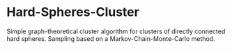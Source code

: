 # Hard-Spheres-Cluster
Simple graph-theoretical cluster algorithm for clusters of directly connected hard spheres. Sampling based on a Markov-Chain-Monte-Carlo method.  
